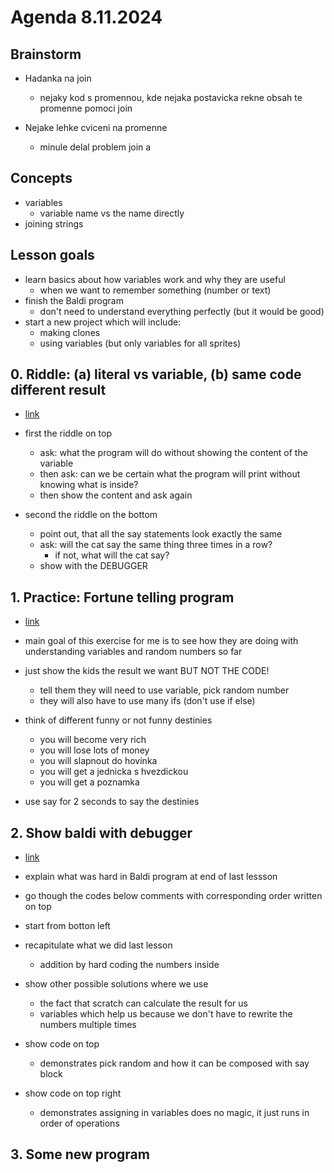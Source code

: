 # Agenda 8.11.2024


## Brainstorm

- Hadanka na join
  - nejaky kod s promennou, kde nejaka postavicka rekne obsah te promenne pomoci join

- Nejake lehke cviceni na promenne 
  - minule delal problem join a 


## Concepts

- variables
  - variable name vs the name directly
- joining strings


## Lesson goals

- learn basics about how variables work and why they are useful
  - when we want to remember something (number or text)
- finish the Baldi program 
  - don't need to understand everything perfectly (but it would be good)
- start a new project which will include:
  - making clones
  - using variables (but only variables for all sprites)


## 0. Riddle: (a) literal vs variable, (b) same code different result

- [link](https://scratch.mit.edu/projects/1092536401/)

- first the riddle on top
  - ask: what the program will do without showing the content of the variable
  - then ask: can we be certain what the program will print without knowing what is inside?
  - then show the content and ask again

- second the riddle on the bottom
  - point out, that all the say statements look exactly the same
  - ask: will the cat say the same thing three times in a row?
    - if not, what will the cat say?
  - show with the DEBUGGER


## 1. Practice: Fortune telling program

- [link](https://scratch.mit.edu/projects/1092565567/)
- main goal of this exercise for me is to see how they are doing with understanding variables and random numbers so far

- just show the kids the result we want BUT NOT THE CODE!
  - tell them they will need to use variable, pick random number
  - they will also have to use many ifs (don't use if else)
- think of different funny or not funny destinies
  - you will become very rich
  - you will lose lots of money
  - you will slapnout do hovinka
  - you will get a jednicka s hvezdickou
  - you will get a poznamka
- use say for 2 seconds to say the destinies


## 2. Show baldi with debugger

- [link](https://scratch.mit.edu/projects/1090138246/)
- explain what was hard in Baldi program at end of last lessson
- go though the codes below comments with corresponding order written on top
- start from botton left

- recapitulate what we did last lesson
  - addition by hard coding the numbers inside

- show other possible solutions where we use
  - the fact that scratch can calculate the result for us
  - variables which help us because we don't have to rewrite the numbers multiple times

- show code on top
  - demonstrates pick random and how it can be composed with say block

- show code on top right
  - demonstrates assigning in variables does no magic, it just runs in order of operations


## 3. Some new program